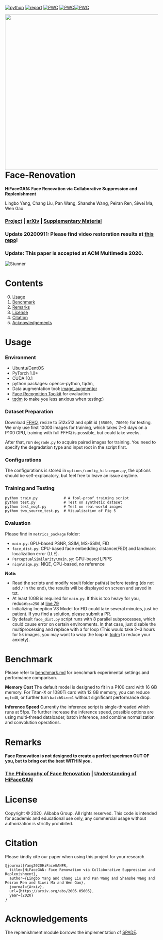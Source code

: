 [![python](https://img.shields.io/badge/python-3.6+-blue.svg)](https://github.com/Lotayou/Face-Renovation)
[![report](https://img.shields.io/badge/arxiv-report-red)](https://arxiv.org/abs/2005.05005) 
[![PWC](https://img.shields.io/endpoint.svg?url=https://paperswithcode.com/badge/hifacegan-face-renovation-via-collaborative/image-super-resolution-on-ffhq-1024-x-1024-4x)](https://paperswithcode.com/sota/image-super-resolution-on-ffhq-1024-x-1024-4x?p=hifacegan-face-renovation-via-collaborative)
[![PWC](https://img.shields.io/endpoint.svg?url=https://paperswithcode.com/badge/hifacegan-face-renovation-via-collaborative/image-super-resolution-on-ffhq-256-x-256-4x)](https://paperswithcode.com/sota/image-super-resolution-on-ffhq-256-x-256-4x?p=hifacegan-face-renovation-via-collaborative)[![PWC](https://img.shields.io/endpoint.svg?url=https://paperswithcode.com/badge/hifacegan-face-renovation-via-collaborative/face-hallucination-on-ffhq-512-x-512-16x)](https://paperswithcode.com/sota/face-hallucination-on-ffhq-512-x-512-16x?p=hifacegan-face-renovation-via-collaborative)

<img src='https://user-images.githubusercontent.com/33449901/92845327-6c816300-f419-11ea-9b03-67d29a179edf.gif' align="right" width=512>

<br><br><br><br>

# Face-Renovation

**HiFaceGAN: Face Renovation via Collaborative Suppression and Replenishment**<br>

Lingbo Yang, Chang Liu, Pan Wang, Shanshe Wang, Peiran Ren, Siwei Ma, Wen Gao<br>

### [Project](https://github.com/Lotayou/Face-Renovation) | [arXiv](https://arxiv.org/abs/2005.05005) | [Supplementary Material](https://github.com/Lotayou/lotayou.github.io/raw/master/396_Face_Renovation_supplementary.pdf)

### Update 20200911: Please find video restoration results at [this repo](https://github.com/Lotayou/Face-Renovation-teaser-gifs)!
### Update: This paper is accepted at ACM Multimedia 2020.

![Stunner](https://user-images.githubusercontent.com/33449901/82039922-47cde680-96d8-11ea-8d16-8158abb3eccf.jpg)

# Contents
0. [Usage](#usage)
1. [Benchmark](#benchmark)
2. [Remarks](#remarks)
3. [License](#license)
4. [Citation](#citation)
5. [Acknowledgements](#acknowledgements)

# Usage
### Environment
- Ubuntu/CentOS
- PyTorch 1.0+
- CUDA 10.1
- python packages: opencv-python, tqdm, 
- Data augmentation tool: [image_augmentor](https://pypi.org/project/image-augmentor/)
- [Face Recognition Toolkit](https://github.com/ageitgey/face_recognition) for evaluation
- [tqdm](https://github.com/tqdm/tqdm) to make you less anxious when testing:)
### Dataset Preparation
Download [FFHQ](https://github.com/NVlabs/ffhq-dataset), resize to 512x512 and split id `[65000, 70000)` for testing. We only use first 10000 images for training, which takes 2~3 days on a P100 GPU, training with full FFHQ is possible, but could take weeks.

After that, run `degrade.py` to acquire paired images for training. You need to specify the degradation type and input root in the script first. 

### Configurations
The configurations is stored in `options/config_hifacegan.py`, the options should be self-explanatory, but feel free to leave an issue anytime.

### Training and Testing
```
python train.py            # A fool-proof training script
python test.py             # Test on synthetic dataset
python test_nogt.py        # Test on real-world images
python two_source_test.py  # Visualization of Fig 5
```

### Evaluation
Please find in `metrics_package` folder:
- `main.py`: GPU-based PSNR, SSIM, MS-SSIM, FID
- `face_dist.py`: CPU-based face embedding distance(FED) and landmark localization error (LLE). 
- `PerceptualSimilarity\main.py`: GPU-based LPIPS
- `niqe\niqe.py`: NIQE, CPU-based, no reference

__Note:__
- Read the scripts and modify result folder path(s) before testing (do not add `/` in the end), the results will be displayed on screen and saved in txt.
- At least 10GB is required for `main.py`. If this is too heavy for you, reduce`bs=250` at [line 79](https://github.com/Lotayou/Face-Renovation/blob/5193b083f598a1291514ea3a4c2d77e1637ac2f6/metrics_package/main.py#L79)
- Initializing Inception V3 Model for FID could take several minutes, just be patient. If you find a solution, please submit a PR.
- By default `face_dist.py` script runs with 8 parallel subprocesses, which could cause error on certain environments. In that case, just disable the multiprocessing and replace with a for loop (This would take 2~3 hours for 5k images, you may want to wrap the loop in [tqdm](https://github.com/tqdm/tqdm) to reduce your anxiety).

# Benchmark
Please refer to [benchmark.md](benchmark.md) for benchmark experimental settings and performance comparison.

__Memory Cost__ The default model is designed to fit in a P100 card with 16 GB memory. For Titan-X or 1080Ti card with 12 GB memory, you can reduce `ngf=48`, or further turn `batchSize=1` without significant performance drop.

__Inference Speed__ Currently the inference script is single-threaded which runs at 5fps. To further increase the inference speed, possible options are using multi-thread dataloader, batch inference, and combine normalization and convolution operations.

# Remarks
#### Face Renovation is not designed to create a perfect specimen OUT OF you, but to bring out the best WITHIN you.
### [The Philosophy of Face Renovation](goal.md) | [Understanding of HiFaceGAN](understanding.md)

# License
Copyright &copy; 2020, Alibaba Group. All rights reserved. This code is intended for academic and educational use only, any commercial usage without authorization is strictly prohibited.

# Citation
Please kindly cite our paper when using this project for your research.
```
@journal{Yang2020HiFaceGANFR,
  title={HiFaceGAN: Face Renovation via Collaborative Suppression and Replenishment},
  author={Lingbo Yang and Chang Liu and Pan Wang and Shanshe Wang and Peiran Ren and Siwei Ma and Wen Gao},
  journal={Arxiv},
  url={https://arxiv.org/abs/2005.05005},
  year={2020}
}
```

# Acknowledgements
The replenishment module borrows the implementation of [SPADE](https://github.com/NVlabs/SPADE).
